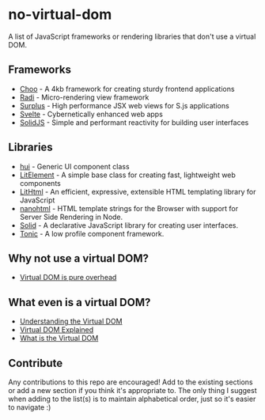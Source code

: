 # no-virtual-dom

A list of JavaScript frameworks or rendering libraries that don't use a virtual DOM.

## Frameworks

- [Choo](https://choo.io/) - A 4kb framework for creating sturdy frontend applications
- [Radi](https://radi.js.org/) - Micro-rendering view framework
- [Surplus](https://github.com/adamhaile/surplus) - High performance JSX web views for S.js applications
- [Svelte](https://svelte.dev/) - Cybernetically enhanced web apps
- [SolidJS](https://www.solidjs.com) - Simple and performant reactivity for building user interfaces

## Libraries

- [hui](https://github.com/hyperdivision/hui) - Generic UI component class
- [LitElement](https://lit-element.polymer-project.org/) - A simple base class for creating fast, lightweight web components
- [LitHtml](https://lit-html.polymer-project.org/) - An efficient, expressive, extensible HTML templating library for JavaScript
- [nanohtml](https://github.com/choojs/nanohtml) - HTML template strings for the Browser with support for Server Side Rendering in Node.
- [Solid](https://github.com/ryansolid/solid) - A declarative JavaScript library for creating user interfaces.
- [Tonic](https://tonicframework.dev) - A low profile component framework.

## Why not use a virtual DOM?

- [Virtual DOM is pure overhead](https://svelte.dev/blog/virtual-dom-is-pure-overhead)

## What even is a virtual DOM?

- [Understanding the Virtual DOM](https://bitsofco.de/understanding-the-virtual-dom/)
- [Virtual DOM Explained](https://www.pluralsight.com/guides/virtual-dom-explained)
- [What is the Virtual DOM](https://reactjs.org/docs/faq-internals.html#what-is-the-virtual-dom)

## Contribute

Any contributions to this repo are encouraged! Add to the existing sections or add a new section if you think it's appropriate to. The only thing I suggest when adding to the list(s) is to maintain alphabetical order, just so it's easier to navigate :)

